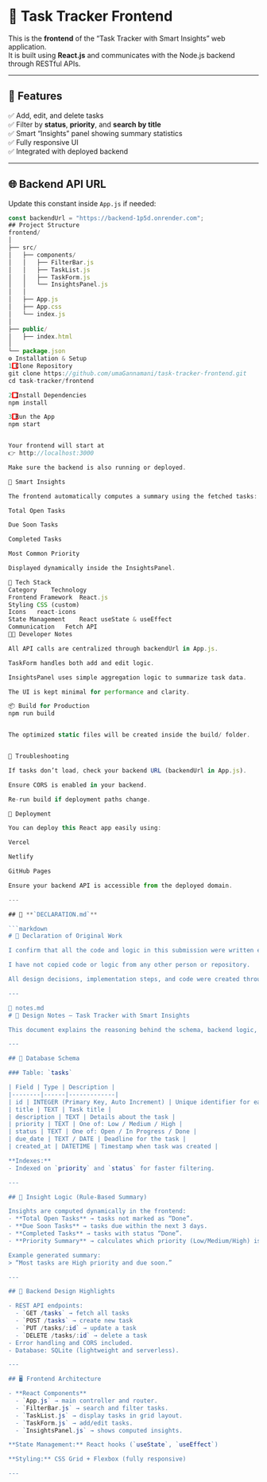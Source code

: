 # 🧠 Task Tracker Frontend

This is the **frontend** of the “Task Tracker with Smart Insights” web application.  
It is built using **React.js** and communicates with the Node.js backend through RESTful APIs.

---

## 🚀 Features

✅ Add, edit, and delete tasks  
✅ Filter by **status**, **priority**, and **search by title**  
✅ Smart “Insights” panel showing summary statistics  
✅ Fully responsive UI  
✅ Integrated with deployed backend

---

## 🌐 Backend API URL

Update this constant inside `App.js` if needed:
```js
const backendUrl = "https://backend-1p5d.onrender.com";
## Project Structure
frontend/
│
├── src/
│   ├── components/
│   │   ├── FilterBar.js
│   │   ├── TaskList.js
│   │   ├── TaskForm.js
│   │   └── InsightsPanel.js
│   │
│   ├── App.js
│   ├── App.css
│   └── index.js
│
├── public/
│   ├── index.html
│
└── package.json
⚙️ Installation & Setup
1️⃣ Clone Repository
git clone https://github.com/umaGannamani/task-tracker-frontend.git
cd task-tracker/frontend

2️⃣ Install Dependencies
npm install

3️⃣ Run the App
npm start


Your frontend will start at
👉 http://localhost:3000

Make sure the backend is also running or deployed.

🧠 Smart Insights

The frontend automatically computes a summary using the fetched tasks:

Total Open Tasks

Due Soon Tasks

Completed Tasks

Most Common Priority

Displayed dynamically inside the InsightsPanel.

🧰 Tech Stack
Category	Technology
Frontend Framework	React.js
Styling	CSS (custom)
Icons	react-icons
State Management	React useState & useEffect
Communication	Fetch API
🧑‍💻 Developer Notes

All API calls are centralized through backendUrl in App.js.

TaskForm handles both add and edit logic.

InsightsPanel uses simple aggregation logic to summarize task data.

The UI is kept minimal for performance and clarity.

📦 Build for Production
npm run build


The optimized static files will be created inside the build/ folder.


🧩 Troubleshooting

If tasks don’t load, check your backend URL (backendUrl in App.js).

Ensure CORS is enabled in your backend.

Re-run build if deployment paths change.

🏁 Deployment

You can deploy this React app easily using:

Vercel

Netlify

GitHub Pages

Ensure your backend API is accessible from the deployed domain.

---

## 📜 **`DECLARATION.md`**

```markdown
# 🧾 Declaration of Original Work

I confirm that all the code and logic in this submission were written entirely by me without the use of AI tools (including ChatGPT, GitHub Copilot, or similar code-generation software).

I have not copied code or logic from any other person or repository.

All design decisions, implementation steps, and code were created through my own understanding and effort.

---

🧱 notes.md
# 🧠 Design Notes — Task Tracker with Smart Insights

This document explains the reasoning behind the schema, backend logic, and frontend structure.

---

## 🧩 Database Schema

### Table: `tasks`

| Field | Type | Description |
|--------|------|-------------|
| id | INTEGER (Primary Key, Auto Increment) | Unique identifier for each task |
| title | TEXT | Task title |
| description | TEXT | Details about the task |
| priority | TEXT | One of: Low / Medium / High |
| status | TEXT | One of: Open / In Progress / Done |
| due_date | TEXT / DATE | Deadline for the task |
| created_at | DATETIME | Timestamp when task was created |

**Indexes:**
- Indexed on `priority` and `status` for faster filtering.

---

## 🧠 Insight Logic (Rule-Based Summary)

Insights are computed dynamically in the frontend:
- **Total Open Tasks** → tasks not marked as “Done”.
- **Due Soon Tasks** → tasks due within the next 3 days.
- **Completed Tasks** → tasks with status “Done”.
- **Priority Summary** → calculates which priority (Low/Medium/High) is most frequent.

Example generated summary:
> “Most tasks are High priority and due soon.”

---

## 🧰 Backend Design Highlights

- REST API endpoints:
  - `GET /tasks` → fetch all tasks
  - `POST /tasks` → create new task
  - `PUT /tasks/:id` → update a task
  - `DELETE /tasks/:id` → delete a task
- Error handling and CORS included.
- Database: SQLite (lightweight and serverless).

---

## 🖥 Frontend Architecture

- **React Components**
  - `App.js` → main controller and router.
  - `FilterBar.js` → search and filter tasks.
  - `TaskList.js` → display tasks in grid layout.
  - `TaskForm.js` → add/edit tasks.
  - `InsightsPanel.js` → shows computed insights.

**State Management:** React hooks (`useState`, `useEffect`)

**Styling:** CSS Grid + Flexbox (fully responsive)

---
